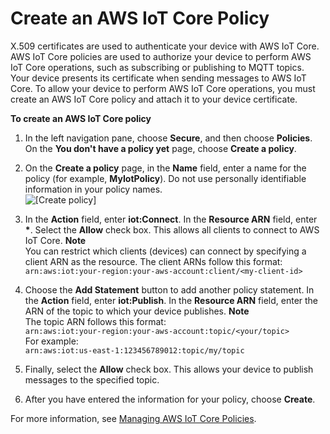 # Create an AWS IoT Core Policy<a name="create-iot-policy"></a>

X\.509 certificates are used to authenticate your device with AWS IoT Core\. AWS IoT Core policies are used to authorize your device to perform AWS IoT Core operations, such as subscribing or publishing to MQTT topics\. Your device presents its certificate when sending messages to AWS IoT Core\. To allow your device to perform AWS IoT Core operations, you must create an AWS IoT Core policy and attach it to your device certificate\.

**To create an AWS IoT Core policy**

1. In the left navigation pane, choose **Secure**, and then choose **Policies**\. On the **You don't have a policy yet** page, choose **Create a policy**\.

1. On the **Create a policy** page, in the **Name** field, enter a name for the policy \(for example, **MyIotPolicy**\)\. Do not use personally identifiable information in your policy names\.  
![\[Create policy\]](http://docs.aws.amazon.com/iot/latest/developerguide/images/gs-create-policy.png)

1. In the **Action** field, enter **iot:Connect**\. In the **Resource ARN** field, enter **\***\. Select the **Allow** check box\. This allows all clients to connect to AWS IoT Core\.
**Note**  
You can restrict which clients \(devices\) can connect by specifying a client ARN as the resource\. The client ARNs follow this format:  
 `arn:aws:iot:your-region:your-aws-account:client/<my-client-id>`

1. Choose the **Add Statement** button to add another policy statement\. In the **Action** field, enter **iot:Publish**\. In the **Resource ARN** field, enter the ARN of the topic to which your device publishes\.
**Note**  
The topic ARN follows this format:  
 `arn:aws:iot:your-region:your-aws-account:topic/<your/topic>`   
For example:  
`arn:aws:iot:us-east-1:123456789012:topic/my/topic`

1. Finally, select the **Allow** check box\. This allows your device to publish messages to the specified topic\.

1. After you have entered the information for your policy, choose **Create**\.

For more information, see [Managing AWS IoT Core Policies](https://docs.aws.amazon.com/iot/latest/developerguide/authorization.html)\. 